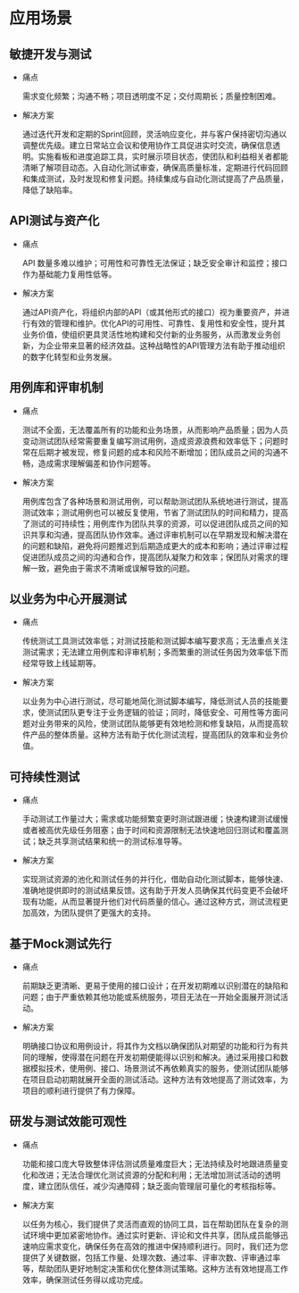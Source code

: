 # 应用场景

## 敏捷开发与测试

- 痛点

  需求变化频繁；沟通不畅；项目透明度不足；交付周期长；质量控制困难。

- 解决方案

  通过迭代开发和定期的Sprint回顾，灵活响应变化，并与客户保持密切沟通以调整优先级。建立日常站立会议和使用协作工具促进实时交流，确保信息透明。实施看板和进度追踪工具，实时展示项目状态，使团队和利益相关者都能清晰了解项目动态。入自动化测试审查，确保高质量标准，定期进行代码回顾和集成测试，及时发现和修复问题。持续集成与自动化测试提高了产品质量，降低了缺陷率。

## API测试与资产化

- 痛点

  API 数量多难以维护；可用性和可靠性无法保证；缺乏安全审计和监控；接口作为基础能力复用性低等。

- 解决方案

  通过API资产化，将组织内部的API（或其他形式的接口）视为重要资产，并进行有效的管理和维护。优化API的可用性、可靠性、复用性和安全性，提升其业务价值，使组织更具灵活性地构建和交付新的业务服务，从而激发业务创新，为企业带来显著的经济效益。这种战略性的API管理方法有助于推动组织的数字化转型和业务发展。

## 用例库和评审机制

- 痛点

  测试不全面，无法覆盖所有的功能和业务场景，从而影响产品质量；因为人员变动测试团队经常需要重复编写测试用例，造成资源浪费和效率低下；问题时常在后期才被发现，修复问题的成本和风险不断增加；团队成员之间的沟通不畅，造成需求理解偏差和协作问题等。

- 解决方案

  用例库包含了各种场景和测试用例，可以帮助测试团队系统地进行测试，提高测试效率；测试用例也可以被反复使用，节省了测试团队的时间和精力，提高了测试的可持续性；用例库作为团队共享的资源，可以促进团队成员之间的知识共享和沟通，提高团队协作效率。通过评审机制可以在早期发现和解决潜在的问题和缺陷，避免将问题推迟到后期造成更大的成本和影响；通过评审过程促进团队成员之间的沟通和合作，提高团队凝聚力和效率；保团队对需求的理解一致，避免由于需求不清晰或误解导致的问题。

## 以业务为中心开展测试

- 痛点

  传统测试工具测试效率低；对测试技能和测试脚本编写要求高；无法重点关注测试需求；无法建立用例库和评审机制；多而繁重的测试任务因为效率低下而经常导致上线延期等。

- 解决方案

  以业务为中心进行测试，尽可能地简化测试脚本编写，降低测试人员的技能要求，使测试团队更专注于业务逻辑的验证；同时，降低安全、可用性等方面问题对业务带来的风险，使测试团队能够更有效地检测和修复缺陷，从而提高软件产品的整体质量。这种方法有助于优化测试流程，提高团队的效率和业务价值。

## 可持续性测试

- 痛点

  手动测试工作量过大；需求或功能频繁变更时测试跟进缓；快速构建测试缓慢或者被高优先级任务阻塞；由于时间和资源限制无法快速地回归测试和覆盖测试；缺乏共享测试结果和统一的测试标准导等。

- 解决方案

  实现测试资源的池化和测试任务的并行化，借助自动化测试脚本，能够快速、准确地提供即时的测试结果反馈。这有助于开发人员确保其代码变更不会破坏现有功能，从而显著提升他们对代码质量的信心。通过这种方式，测试流程更加高效，为团队提供了更强大的支持。

## 基于Mock测试先行

- 痛点

  前期缺乏更清晰、更易于使用的接口设计；在开发初期难以识别潜在的缺陷和问题；由于严重依赖其他功能或系统服务，项目无法在一开始全面展开测试活动。

- 解决方案

  明确接口协议和用例设计，将其作为文档以确保团队对期望的功能和行为有共同的理解，使得潜在问题在开发初期便能得以识别和解决。通过采用接口和数据模拟技术，使用例、接口、场景测试不再依赖真实的服务，使测试团队能够在项目启动初期就展开全面的测试活动。这种方法有效地提高了测试效率，为项目的顺利进行提供了有力保障。

## 研发与测试效能可观性

- 痛点

  功能和接口庞大导致整体评估测试质量难度巨大；无法持续及时地跟进质量变化和改进；无法合理优化测试资源的分配和利用；无法增加测试活动的透明度，建立团队信任，减少沟通障碍；缺乏面向管理层可量化的考核指标等。

- 解决方案

  以任务为核心，我们提供了灵活而直观的协同工具，旨在帮助团队在复杂的测试环境中更加紧密地协作。通过实时更新、评论和文件共享，团队成员能够迅速响应需求变化，确保任务在高效的推进中保持顺利进行。同时，我们还为您提供了关键数据，包括工作量、处理次数、通过率、评审次数、评审通过率等，帮助团队更好地制定决策和优化整体测试策略。这种方法有效地提高工作效率，确保测试任务得以成功完成。

